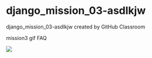 # django_mission_03-asdlkjw
django_mission_03-asdlkjw created by GitHub Classroom

mission3 gif FAQ

<img src="https://user-images.githubusercontent.com/65640292/166153051-5c0c3ada-5be3-4ac9-92ff-5c794ae0150a.gif">

